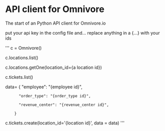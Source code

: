 # API client for Omnivore
The start of an Python API client for Omnivore.io

put your api key in the config file and...
replace anything in a {...} with your ids

'''
c = Omnivore()

c.locations.list()

c.locations.getOne(location_id={a location id})

c.tickets.list()

data= {
          "employee": "{employee id}",

          "order_type": "{order_type id}",

          "revenue_center": "{revenue_center id}",

        }
        
c.tickets.create(location_id='{location id}', data = data)
'''
